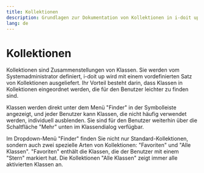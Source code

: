```yaml
---
title: Kollektionen
description: Grundlagen zur Dokumentation von Kollektionen in i-doit up
lang: de
---
```


# Kollektionen

Kollektionen sind Zusammenstellungen von Klassen. Sie werden vom Systemadministrator definiert, i-doit up wird mit einem vordefinierten Satz von Kollektionen ausgeliefert. Ihr Vorteil besteht darin, dass Klassen in Kollektionen eingeordnet werden, die für den Benutzer leichter zu finden sind.

Klassen werden direkt unter dem Menü "Finder" in der Symbolleiste angezeigt, und jeder Benutzer kann Klassen, die nicht häufig verwendet werden, individuell ausblenden. Sie sind für den Benutzer weiterhin über die Schaltfläche "Mehr" unten im Klassendialog verfügbar.

Im Dropdown-Menü "Finder" finden Sie nicht nur Standard-Kollektionen, sondern auch zwei spezielle Arten von Kollektionen: "Favoriten" und "Alle Klassen". "Favoriten" enthält die Klassen, die der Benutzer mit einem "Stern" markiert hat. Die Kollektionen "Alle Klassen" zeigt immer alle aktivierten Klassen an.
